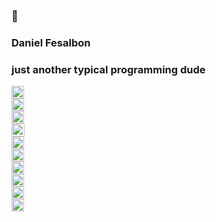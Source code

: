### 👋
### Daniel Fesalbon
### just another typical programming dude
<!--
**danielfesalbon/danielfesalbon** is a ✨ _special_ ✨ repository because its `README.md` (this file) appears on your GitHub profile.

Here are some ideas to get you started:

- 🔭 I’m currently working on ...
- 🌱 I’m currently learning ...
- 👯 I’m looking to collaborate on ...
- 🤔 I’m looking for help with ...
- 💬 Ask me about ...
- 📫 How to reach me: ...
- 😄 Pronouns: ...
- ⚡ Fun fact: ...
-->

<p align="left">
   <img src="https://devicons.github.io/devicon/devicon.git/icons/photoshop/photoshop-plain.svg" alt="photoshop" width="20" height="20"/> <br>
  <img src="https://www.vectorlogo.zone/logos/springio/springio-icon.svg" alt="spring" width="20" height="20"/><br>
  <img src="https://devicons.github.io/devicon/devicon.git/icons/typescript/typescript-original.svg" alt="typescript" width="20" height="20"/><br>
  <img src="https://devicons.github.io/devicon/devicon.git/icons/angularjs/angularjs-original.svg" alt="angularjs" width="21" height="21"/><br>
  <img src="https://devicons.github.io/devicon/devicon.git/icons/bootstrap/bootstrap-plain.svg" alt="bootstrap" width="20" height="20"/><br>
  <img src="https://devicons.github.io/devicon/devicon.git/icons/css3/css3-original-wordmark.svg" alt="css3" width="20" height="20"/><br>
  <img src="https://devicons.github.io/devicon/devicon.git/icons/html5/html5-original-wordmark.svg" alt="html5" width="20" height="20"/><br>
  <img src="https://devicons.github.io/devicon/devicon.git/icons/java/java-original-wordmark.svg" alt="java" width="20" height="20"/><br>
  <img src="https://devicons.github.io/devicon/devicon.git/icons/javascript/javascript-original.svg" alt="javascript" width="20" height="20"/><br>
  <img src="https://devicons.github.io/devicon/devicon.git/icons/mysql/mysql-original-wordmark.svg" alt="mysql" width="20" height="20"/><br>
</p>

